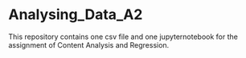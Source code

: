 # Analysing_Data_A2
This repository contains one csv file and one jupyternotebook for the assignment of Content Analysis and Regression.
